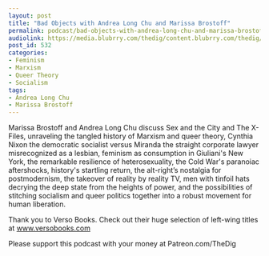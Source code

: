 ```yaml
---
layout: post
title: "Bad Objects with Andrea Long Chu and Marissa Brostoff"
permalink: podcast/bad-objects-with-andrea-long-chu-and-marissa-brostoff
audiolink: https://media.blubrry.com/thedig/content.blubrry.com/thedig/The_Dig_-_EP_168_-_ChuBrostoff.mp3
post_id: 532
categories: 
- Feminism
- Marxism
- Queer Theory
- Socialism
tags: 
- Andrea Long Chu
- Marissa Brostoff
---
```


Marissa Brostoff and Andrea Long Chu discuss Sex and the City and The X-Files, unraveling the tangled history of Marxism and queer theory, Cynthia Nixon the democratic socialist versus Miranda the straight corporate lawyer misrecognized as a lesbian, feminism as consumption in Giuliani's New York, the remarkable resilience of heterosexuality, the Cold War's paranoiac aftershocks, history's startling return, the alt-right’s nostalgia for postmodernism, the takeover of reality by reality TV, men with tinfoil hats decrying the deep state from the heights of power, and the possibilities of stitching socialism and queer politics together into a robust movement for human liberation.

Thank you to Verso Books. Check out their huge selection of left-wing titles at www.versobooks.com

Please support this podcast with your money at Patreon.com/TheDig